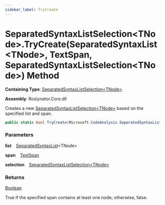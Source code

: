 ```yaml
---
sidebar_label: TryCreate
---
```


# SeparatedSyntaxListSelection&lt;TNode&gt;\.TryCreate\(SeparatedSyntaxList&lt;TNode&gt;, TextSpan, SeparatedSyntaxListSelection&lt;TNode&gt;\) Method

**Containing Type**: [SeparatedSyntaxListSelection&lt;TNode&gt;](../index.md)

**Assembly**: Roslynator\.Core\.dll

  
Creates a new [SeparatedSyntaxListSelection&lt;TNode&gt;](../index.md) based on the specified list and span\.

```csharp
public static bool TryCreate(Microsoft.CodeAnalysis.SeparatedSyntaxList<TNode> list, Microsoft.CodeAnalysis.Text.TextSpan span, out Roslynator.SeparatedSyntaxListSelection<TNode> selection)
```

### Parameters

**list** &ensp; [SeparatedSyntaxList](https://docs.microsoft.com/en-us/dotnet/api/microsoft.codeanalysis.separatedsyntaxlist-1)&lt;TNode&gt;

**span** &ensp; [TextSpan](https://docs.microsoft.com/en-us/dotnet/api/microsoft.codeanalysis.text.textspan)

**selection** &ensp; [SeparatedSyntaxListSelection&lt;TNode&gt;](../index.md)

### Returns

[Boolean](https://docs.microsoft.com/en-us/dotnet/api/system.boolean)

True if the specified span contains at least one node; otherwise, false\.